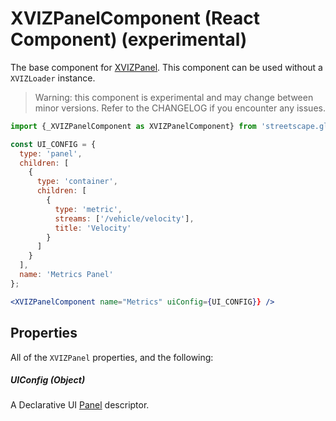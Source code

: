 # XVIZPanelComponent (React Component) (experimental)

The base component for [XVIZPanel](/docs/api-reference/xviz-panel.md). This component can be used
without a `XVIZLoader` instance.

> Warning: this component is experimental and may change between minor versions. Refer to the
> CHANGELOG if you encounter any issues.

```jsx
import {_XVIZPanelComponent as XVIZPanelComponent} from 'streetscape.gl';

const UI_CONFIG = {
  type: 'panel',
  children: [
    {
      type: 'container',
      children: [
        {
          type: 'metric',
          streams: ['/vehicle/velocity'],
          title: 'Velocity'
        }
      ]
    }
  ],
  name: 'Metrics Panel'
};

<XVIZPanelComponent name="Metrics" uiConfig={UI_CONFIG}} />
```

## Properties

All of the `XVIZPanel` properties, and the following:

##### UIConfig (Object)

A Declarative UI
[Panel](https://github.com/uber/xviz/blob/master/docs/declarative-ui/layout-elements.md#Panels)
descriptor.
